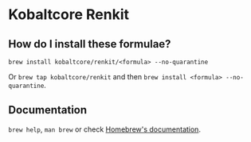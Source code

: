 # Kobaltcore Renkit

## How do I install these formulae?

`brew install kobaltcore/renkit/<formula> --no-quarantine`

Or `brew tap kobaltcore/renkit` and then `brew install <formula> --no-quarantine`.

## Documentation

`brew help`, `man brew` or check [Homebrew's documentation](https://docs.brew.sh).

